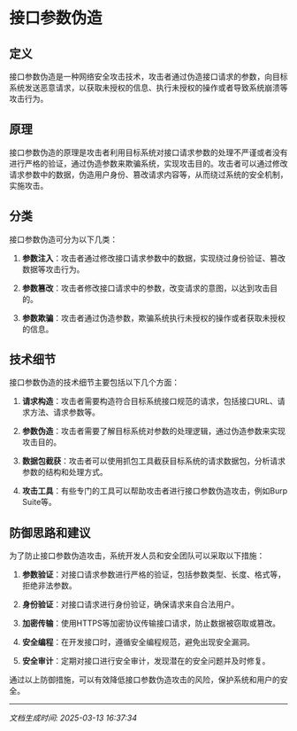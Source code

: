 # 接口参数伪造

## 定义

接口参数伪造是一种网络安全攻击技术，攻击者通过伪造接口请求的参数，向目标系统发送恶意请求，以获取未授权的信息、执行未授权的操作或者导致系统崩溃等攻击行为。

## 原理

接口参数伪造的原理是攻击者利用目标系统对接口请求参数的处理不严谨或者没有进行严格的验证，通过伪造参数来欺骗系统，实现攻击目的。攻击者可以通过修改请求参数中的数据，伪造用户身份、篡改请求内容等，从而绕过系统的安全机制，实施攻击。

## 分类

接口参数伪造可分为以下几类：

1. **参数注入**：攻击者通过修改接口请求参数中的数据，实现绕过身份验证、篡改数据等攻击行为。

2. **参数篡改**：攻击者修改接口请求中的参数，改变请求的意图，以达到攻击目的。

3. **参数欺骗**：攻击者通过伪造参数，欺骗系统执行未授权的操作或者获取未授权的信息。

## 技术细节

接口参数伪造的技术细节主要包括以下几个方面：

1. **请求构造**：攻击者需要构造符合目标系统接口规范的请求，包括接口URL、请求方法、请求参数等。

2. **参数伪造**：攻击者需要了解目标系统对参数的处理逻辑，通过伪造参数来实现攻击目的。

3. **数据包截获**：攻击者可以使用抓包工具截获目标系统的请求数据包，分析请求参数的结构和处理方式。

4. **攻击工具**：有些专门的工具可以帮助攻击者进行接口参数伪造攻击，例如Burp Suite等。

## 防御思路和建议

为了防止接口参数伪造攻击，系统开发人员和安全团队可以采取以下措施：

1. **参数验证**：对接口请求参数进行严格的验证，包括参数类型、长度、格式等，拒绝非法参数。

2. **身份验证**：对接口请求进行身份验证，确保请求来自合法用户。

3. **加密传输**：使用HTTPS等加密协议传输接口请求，防止数据被窃取或篡改。

4. **安全编程**：在开发接口时，遵循安全编程规范，避免出现安全漏洞。

5. **安全审计**：定期对接口进行安全审计，发现潜在的安全问题并及时修复。

通过以上防御措施，可以有效降低接口参数伪造攻击的风险，保护系统和用户的安全。

---

*文档生成时间: 2025-03-13 16:37:34*
